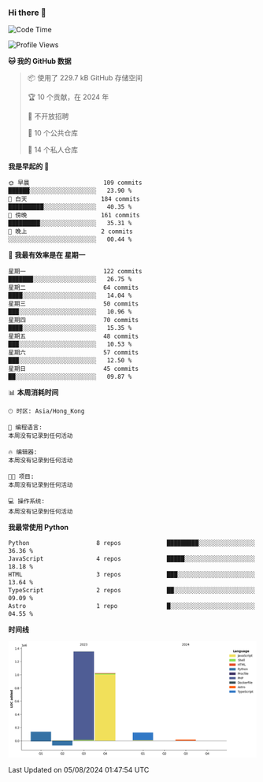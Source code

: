 ### Hi there 👋

<!--
**Mrzqd/Mrzqd** is a ✨ _special_ ✨ repository because its `README.md` (this file) appears on your GitHub profile.

Here are some ideas to get you started:

- 🔭 I’m currently working on ...
- 🌱 I’m currently learning ...
- 👯 I’m looking to collaborate on ...
- 🤔 I’m looking for help with ...
- 💬 Ask me about ...
- 📫 How to reach me: ...
- 😄 Pronouns: ...
- ⚡ Fun fact: ...
-->
<!--START_SECTION:waka-->
![Code Time](http://img.shields.io/badge/Code%20Time-260%20hrs%2011%20mins-blue)

![Profile Views](http://img.shields.io/badge/%E4%B8%AA%E4%BA%BA%E8%B5%84%E6%96%99%E8%A7%82%E7%9C%8B%E6%AC%A1%E6%95%B0-0-blue)

**🐱 我的 GitHub 数据** 

> 📦  使用了 229.7 kB GitHub 存储空间 
 > 
> 🏆 10 个贡献，在 2024 年
 > 
> 🚫 不开放招聘
 > 
> 📜 10 个公共仓库 
 > 
> 🔑 14 个私人仓库 
 > 
**我是早起的 🐤** 

```text
🌞 早晨                     109 commits         ██████░░░░░░░░░░░░░░░░░░░   23.90 % 
🌆 白天                     184 commits         ██████████░░░░░░░░░░░░░░░   40.35 % 
🌃 傍晚                     161 commits         █████████░░░░░░░░░░░░░░░░   35.31 % 
🌙 晚上                     2 commits           ░░░░░░░░░░░░░░░░░░░░░░░░░   00.44 % 
```
📅 **我最有效率是在 星期一** 

```text
星期一                      122 commits         ███████░░░░░░░░░░░░░░░░░░   26.75 % 
星期二                      64 commits          ████░░░░░░░░░░░░░░░░░░░░░   14.04 % 
星期三                      50 commits          ███░░░░░░░░░░░░░░░░░░░░░░   10.96 % 
星期四                      70 commits          ████░░░░░░░░░░░░░░░░░░░░░   15.35 % 
星期五                      48 commits          ███░░░░░░░░░░░░░░░░░░░░░░   10.53 % 
星期六                      57 commits          ███░░░░░░░░░░░░░░░░░░░░░░   12.50 % 
星期日                      45 commits          ██░░░░░░░░░░░░░░░░░░░░░░░   09.87 % 
```


📊 **本周消耗时间** 

```text
🕑︎ 时区: Asia/Hong_Kong

💬 编程语言: 
本周没有记录到任何活动

🔥 编辑器: 
本周没有记录到任何活动

🐱‍💻 项目: 
本周没有记录到任何活动

💻 操作系统: 
本周没有记录到任何活动
```

**我最常使用 Python** 

```text
Python                   8 repos             █████████░░░░░░░░░░░░░░░░   36.36 % 
JavaScript               4 repos             █████░░░░░░░░░░░░░░░░░░░░   18.18 % 
HTML                     3 repos             ███░░░░░░░░░░░░░░░░░░░░░░   13.64 % 
TypeScript               2 repos             ██░░░░░░░░░░░░░░░░░░░░░░░   09.09 % 
Astro                    1 repo              █░░░░░░░░░░░░░░░░░░░░░░░░   04.55 % 
```



**时间线**

![Lines of Code chart](https://raw.githubusercontent.com/Mrzqd/Mrzqd/main/assets/bar_graph.png)


 Last Updated on 05/08/2024 01:47:54 UTC
<!--END_SECTION:waka-->
